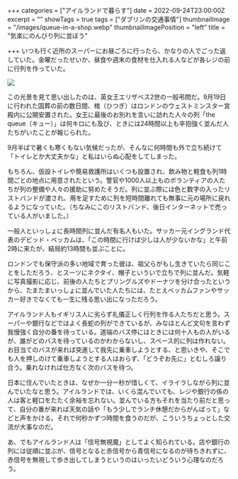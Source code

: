 +++
categories = ["アイルランドで暮らす"]
date = 2022-09-24T23:00:00Z
excerpt = ""
showTags = true
tags = ["ダブリンの交通事情"]
thumbnailImage = "/images/queue-in-a-shop.webp"
thumbnailImagePosition = "left"
title = "気楽にのんびり列に並ぼう"

+++
いつも行く近所のスーパーにお昼ごろに行ったら、かなりの人でごった返していた。金曜だったせいか、昼食や週末の食材を仕入れる人などが各レジの前に行列を作っていた。

<!--more-->

![](/images/queue-in-a-shop.webp)

この光景を見て思い出したのは、英女王エリザベス2世の一般弔問だ。9月19日に行われた国葬の前の数日間、棺（ひつぎ）はロンドンのウェストミンスター宮殿内に公開安置された。女王に最後のお別れを言いに訪れた人々の列「the queue（キュー）」は何キロにも及び、ときには24時間以上も辛抱強く並んだ人たちがいたことが報じられた。

9月半ばで暑くも寒くもない気候だったが、そんなに何時間も外で立ち続けて「トイレとか大丈夫かな」と私はいらぬ心配をしてしまった。

もちろん、仮設トイレや簡易救護所はいくつも設置され、飲み物と軽食も列1時間ごとの地点に用意されたという。警官や1000人以上ものボランティアの人たちが列の整備や人々の援助に努めたそうだ。列に並ぶ際には色と数字の入ったリストバンドが渡され、用を足すために列を短時間離れても無事に元の場所に戻れるようになっていた。（ちなみにこのリストバンド、後日インターネットで売っている人がいました。）

一般人といっしょに長時間列に並んだ有名人もいた。サッカー元イングランド代表のデビッド・ベッカムは、「この時間に行けば少しは人が少ないかな」と午前2時に来たが、結局約13時間も並ぶことに。

ロンドンでも保守派の多い地域で育った彼は、祖父らがもし生きていたら同じことをしただろう、とスーツにネクタイ、帽子といういで立ちで列に並んだ。気軽に写真撮影に応じ、前後の人たちとプリングルズやドーナツを分け合ったというから、たまたまいっしょに並んでいた人たちには、たとえベッカムファンやサッカー好きでなくても一生に残る思い出になっただろう。

アイルランド人もイギリス人に劣らず礼儀正しく行列を作る人たちだと思う。スーパーや銀行などではよく長蛇の列ができているが、みなほとんど文句を言わず我慢強く自分の番を待っている。道端のバス停にはときには何十人もの人がいるが、誰がどのバスを待っているのかわからないし、スペース的に列は作れない。お目当てのバスが来れば突進して我先に乗車しようとする、と思いきや、そこでも人を押しのけて乗車しようとする人はおらず、「どうぞお先に」とむしろ譲り合う。乗れなければ仕方なく次のバスを待つ。

日本に住んでいたときは、なぜか一分一秒が惜しくて、イライラしながら列に並んでいたなと思う。アイルランドでは、いくら混んでいても、レジや銀行の係の人は客と軽口をたたく余裕を忘れない。並んでいる方もそれを当たり前だと思って、自分の番が来れば天気の話や「もう少しでランチ休憩だからがんばって」などと声をかける。それで何秒かずつ時間を食うのだが、こういうちょっとした交流が大事なのだ。

あ、でもアイルランド人は「信号無視魔」としてよく知られている。店や銀行の列には従順に並ぶが、信号となると赤信号から青信号になるのが待ちきれずに、赤信号を無視して歩き出してしまうというのはいったいどういう心理なのだろう。